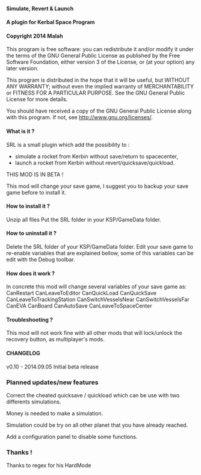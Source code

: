 ﻿#### Simulate, Revert & Launch
#### A plugin for Kerbal Space Program
#### Copyright 2014 Malah

This program is free software: you can redistribute it and/or modify
it under the terms of the GNU General Public License as published by
the Free Software Foundation, either version 3 of the License, or
(at your option) any later version.

This program is distributed in the hope that it will be useful,
but WITHOUT ANY WARRANTY; without even the implied warranty of
MERCHANTABILITY or FITNESS FOR A PARTICULAR PURPOSE.  See the
GNU General Public License for more details.

You should have received a copy of the GNU General Public License
along with this program.  If not, see <http://www.gnu.org/licenses/>. 


#### What is it ?

SRL is a small plugin which add the possibility to :
- simulate a rocket from Kerbin without save/return to spacecenter,
- launch a rocket from Kerbin without revert/quicksave/quickload.

THIS MOD IS IN BETA !

This mod will change your save game, I suggest you to backup your save game before to install it.

#### How to install it ?

Unzip all files
Put the SRL folder in your KSP/GameData folder.

#### How to uninstall it ?

Delete the SRL folder of your KSP/GameData folder.
Edit your save game to re-enable variables that are explained bellow, some of this variables can be edit with the Debug toolbar.

#### How does it work ?

In concrete this mod will change several variables of your save game as:
CanRestart
CanLeaveToEditor
CanQuickLoad
CanQuickSave
CanLeaveToTrackingStation
CanSwitchVesselsNear
CanSwitchVesselsFar
CanEVA
CanBoard
CanAutoSave
CanLeaveToSpaceCenter

#### Troubleshooting ?

This mod will not work fine with all other mods that will lock/unlock the recovery button, as multiplayer's mods.

#### CHANGELOG

v0.10 - 2014.09.05
Initial beta release

### Planned updates/new features

Correct the cheated quicksave / quickload which can be use with two differents simulations.

Money is needed to make a simulation.

Simulation could be try on all other planet that you have already reached.

Add a configuration panel to disable some functions.

### Thanks !

Thanks to regex for his HardMode